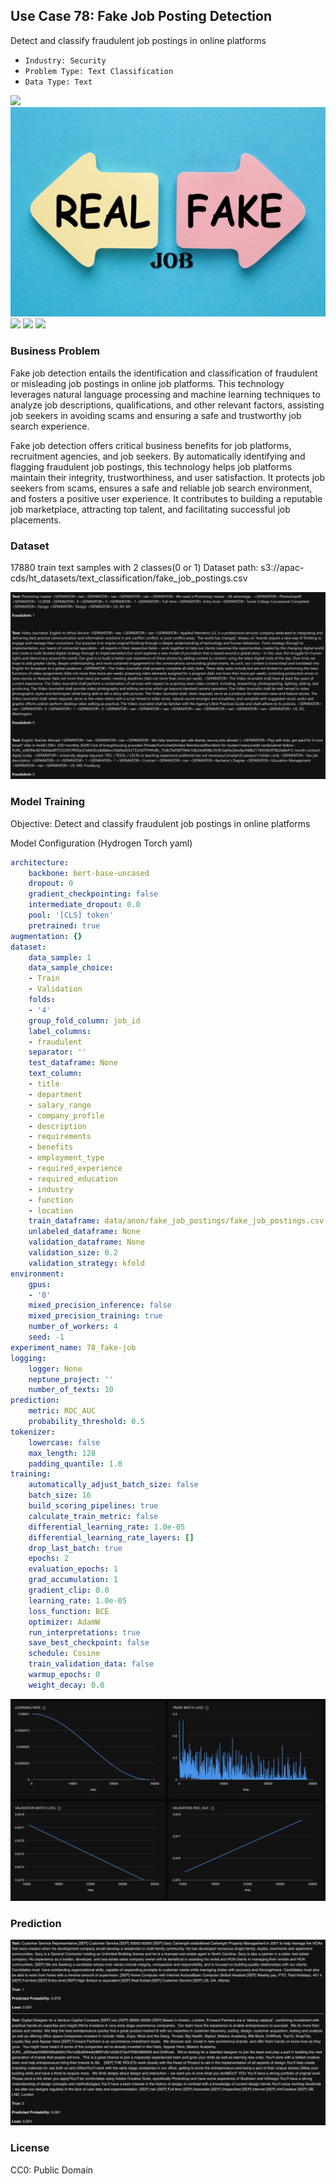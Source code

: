 ## Use Case 78: Fake Job Posting Detection

Detect and classify fraudulent job postings in online platforms

- `Industry: Security`
- `Problem Type: Text Classification`
- `Data Type: Text`

![](https://github.com/h2oai/ht-catalog/blob/646864e3c695f7c721514159bd6c59520dab7438/Assets/use-cases/fake_job_detection/cover.png)
![](https://github.com/h2oai/ht-catalog/blob/646864e3c695f7c721514159bd6c59520dab7438/Assets/use-cases/fake_job_detection/cover.jpg)
![](https://github.com/h2oai/ht-catalog/blob/646864e3c695f7c721514159bd6c59520dab7438/Assets/use-cases/fake_job_detection/cover.jpeg)
![](https://github.com/h2oai/ht-catalog/blob/646864e3c695f7c721514159bd6c59520dab7438/Assets/use-cases/fake_job_detection/cover.webp)
![](https://github.com/h2oai/ht-catalog/blob/646864e3c695f7c721514159bd6c59520dab7438/Assets/use-cases/fake_job_detection/cover)

### Business Problem 

Fake job detection entails the identification and classification of fraudulent or misleading job postings in online job platforms. This technology leverages natural language processing and machine learning techniques to analyze job descriptions, qualifications, and other relevant factors, assisting job seekers in avoiding scams and ensuring a safe and trustworthy job search experience.

Fake job detection offers critical business benefits for job platforms, recruitment agencies, and job seekers. By automatically identifying and flagging fraudulent job postings, this technology helps job platforms maintain their integrity, trustworthiness, and user satisfaction. It protects job seekers from scams, ensures a safe and reliable job search environment, and fosters a positive user experience. It contributes to building a reputable job marketplace, attracting top talent, and facilitating successful job placements.

### Dataset

17880 train text samples with 2 classes(0 or 1)
Dataset path: s3://apac-cds/ht_datasets/text_classification/fake_job_postings.csv

![train data](https://github.com/h2oai/ht-catalog/blob/646864e3c695f7c721514159bd6c59520dab7438/Assets/use-cases/fake_job_detection/train%20data.png)

### Model Training

Objective: Detect and classify fraudulent job postings in online platforms

Model Configuration (Hydrogen Torch yaml)

```yaml
architecture:
    backbone: bert-base-uncased
    dropout: 0
    gradient_checkpointing: false
    intermediate_dropout: 0.0
    pool: '[CLS] token'
    pretrained: true
augmentation: {}
dataset:
    data_sample: 1
    data_sample_choice:
    - Train
    - Validation
    folds:
    - '4'
    group_fold_column: job_id
    label_columns:
    - fraudulent
    separator: ''
    test_dataframe: None
    text_column:
    - title
    - department
    - salary_range
    - company_profile
    - description
    - requirements
    - benefits
    - employment_type
    - required_experience
    - required_education
    - industry
    - function
    - location
    train_dataframe: data/anon/fake_job_postings/fake_job_postings.csv
    unlabeled_dataframe: None
    validation_dataframe: None
    validation_size: 0.2
    validation_strategy: kfold
environment:
    gpus:
    - '0'
    mixed_precision_inference: false
    mixed_precision_training: true
    number_of_workers: 4
    seed: -1
experiment_name: 78_fake-job
logging:
    logger: None
    neptune_project: ''
    number_of_texts: 10
prediction:
    metric: ROC_AUC
    probability_threshold: 0.5
tokenizer:
    lowercase: false
    max_length: 128
    padding_quantile: 1.0
training:
    automatically_adjust_batch_size: false
    batch_size: 16
    build_scoring_pipelines: true
    calculate_train_metric: false
    differential_learning_rate: 1.0e-05
    differential_learning_rate_layers: []
    drop_last_batch: true
    epochs: 2
    evaluation_epochs: 1
    grad_accumulation: 1
    gradient_clip: 0.0
    learning_rate: 1.0e-05
    loss_function: BCE
    optimizer: AdamW
    run_interpretations: true
    save_best_checkpoint: false
    schedule: Cosine
    train_validation_data: false
    warmup_epochs: 0
    weight_decay: 0.0

```

![chart](https://github.com/h2oai/ht-catalog/blob/646864e3c695f7c721514159bd6c59520dab7438/Assets/use-cases/fake_job_detection/chart.png)


### Prediction

![Predictions](https://github.com/h2oai/ht-catalog/blob/646864e3c695f7c721514159bd6c59520dab7438/Assets/use-cases/fake_job_detection/Validation%20Predictions.png)

### License

CC0: Public Domain
